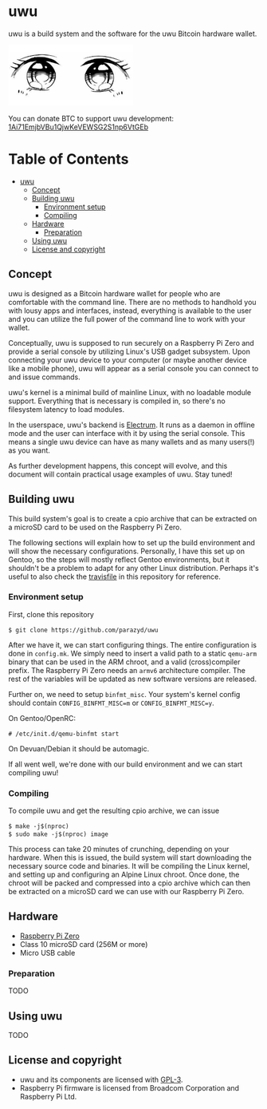 uwu
===

uwu is a build system and the software for the uwu Bitcoin hardware
wallet.

![uwu](res/uwu.png)

You can donate BTC to support uwu development:
[1Ai71EmjbVBu1QjwKeVEWSG2S1np6VtGEb](bitcoin:1Ai71EmjbVBu1QjwKeVEWSG2S1np6VtGEb)


Table of Contents
=================

   * [uwu](#uwu)
      * [Concept](#concept)
      * [Building uwu](#building-uwu)
         * [Environment setup](#environment-setup)
         * [Compiling](#compiling)
      * [Hardware](#hardware)
         * [Preparation](#preparation)
      * [Using uwu](#using-uwu)
      * [License and copyright](#license-and-copyright)


Concept
-------

uwu is designed as a Bitcoin hardware wallet for people who are
comfortable with the command line. There are no methods to handhold you
with lousy apps and interfaces, instead, everything is available to the
user and you can utilize the full power of the command line to work with
your wallet.

Conceptually, uwu is supposed to run securely on a Raspberry Pi Zero and
provide a serial console by utilizing Linux's USB gadget subsystem. Upon
connecting your uwu device to your computer (or maybe another device
like a mobile phone), uwu will appear as a serial console you can
connect to and issue commands.

uwu's kernel is a minimal build of mainline Linux, with no loadable
module support. Everything that is necessary is compiled in, so there's
no filesystem latency to load modules.

In the userspace, uwu's backend is
[Electrum](https://github.com/spesmilo/electrum). It runs as a daemon in
offline mode and the user can interface with it by using the serial
console. This means a single uwu device can have as many wallets and as
many users(!) as you want.

As further development happens, this concept will evolve, and this
document will contain practical usage examples of uwu. Stay tuned!


Building uwu
------------

This build system's goal is to create a cpio archive that can be
extracted on a microSD card to be used on the Raspberry Pi Zero.

The following sections will explain how to set up the build environment
and will show the necessary configurations. Personally, I have this set
up on Gentoo, so the steps will mostly reflect Gentoo environments, but
it shouldn't be a problem to adapt for any other Linux distribution.
Perhaps it's useful to also check the
[travisfile](https://github.com/parazyd/uwu/blob/master/.travis.yml) in
this repository for reference.

### Environment setup

First, clone this repository

```
$ git clone https://github.com/parazyd/uwu
```

After we have it, we can start configuring things. The entire
configuration is done in `config.mk`. We simply need to insert a valid
path to a static `qemu-arm` binary that can be used in the ARM chroot,
and a valid (cross)compiler prefix. The Raspberry Pi Zero needs an
`armv6` architecture compiler. The rest of the variables will be updated
as new software versions are released.

Further on, we need to setup `binfmt_misc`. Your system's kernel config
should contain `CONFIG_BINFMT_MISC=m` or `CONFIG_BINFMT_MISC=y`.

On Gentoo/OpenRC:

```
# /etc/init.d/qemu-binfmt start
```

On Devuan/Debian it should be automagic.

If all went well, we're done with our build environment and we can start
compiling uwu!


### Compiling

To compile uwu and get the resulting cpio archive, we can issue

```
$ make -j$(nproc)
$ sudo make -j$(nproc) image
```

This process can take 20 minutes of crunching, depending on your
hardware. When this is issued, the build system will start downloading
the necessary source code and binaries. It will be compiling the Linux
kernel, and setting up and configuring an Alpine Linux chroot. Once
done, the chroot will be packed and compressed into a cpio archive which
can then be extracted on a microSD card we can use with our Raspberry Pi
Zero.


Hardware
--------

* [Raspberry Pi Zero](https://www.raspberrypi.org/products/raspberry-pi-zero/)
* Class 10 microSD card (256M or more)
* Micro USB cable


### Preparation

TODO


Using uwu
---------

TODO


License and copyright
---------------------

* uwu and its components are licensed with
  [GPL-3](https://www.gnu.org/licenses/gpl-3.0.txt).
* Raspberry Pi firmware is licensed from Broadcom Corporation and
  Raspberry Pi Ltd.
